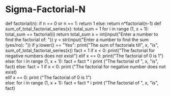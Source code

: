 # Sigma-Factorial-N
def factorial(n):
  if n == 0 or n == 1:
    return 1
  else:
    return n*factorial(n-1)
def sum_of_total_factorial_series(x):
  total_sum = 1
  for i in range (1, x + 1):
    total_sum += factorial(i)
  return total_sum
x = int(input("Enter a number to find the factorial of: "))
y = str(input("Enter a number to find the sum (yes/no): "))
if y.lower() == "Yes":
  print("The sum of factorials till", x, "is", sum_of_total_factorial_series(x))
  fact = 1
  if x < 0:
    print("The factorial for negative numbers does not exist")
  elif x == 0:
    print("The factorial of 0 is 1")
  else:
    for i in range (1, x + 1):
      fact = fact * i
    print ("The factorial of ", x, "is", fact)
else:
  fact = 1
  if x < 0:
    print ("The factorial for negative number does not exist)\
  elif x == 0:
      print ("The factorial of 0 is 1")\
  else:
    for i in range (1, x + 1):
      fact = fact * i
    print ("The factorial of ", x, "is", fact)
    
